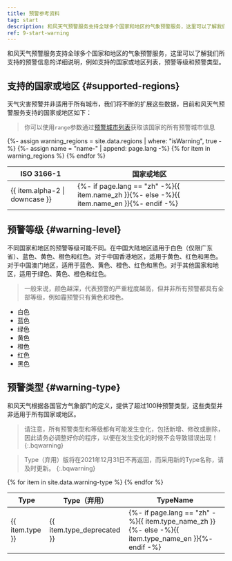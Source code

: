 ```yaml
---
title: 预警参考资料
tag: start
description: 和风天气预警服务支持全球多个国家和地区的气象预警服务，这里可以了解我们所支持的预警信息的详细说明，例如支持的国家和地区列表，预警等级和预警类型。
ref: 9-start-warning
---
```


和风天气预警服务支持全球多个国家和地区的气象预警服务，这里可以了解我们所支持的预警信息的详细说明，例如支持的国家或地区列表，预警等级和预警类型。

## 支持的国家或地区 {#supported-regions}

天气灾害预警并非适用于所有城市，我们将不断的扩展这些数据，目前和风天气预警服务支持的国家或地区如下：

> 你可以使用`range`参数通过[预警城市列表](/docs/api/warning/weather-warning-city-list/)获取该国家的所有预警城市信息

<table>
  <thead>
    <tr>
      <th>ISO 3166-1</th>
      <th>国家或地区</th>
    </tr>
  </thead>
  <tbody>
  {%- assign warning_regions = site.data.regions | where: "isWarning", true -%}
  {%- assign name = "name-" | append: page.lang -%}
  {% for item in warning_regions %}
    <tr>
      <td>{{ item.alpha-2 | downcase  }}</td>
      <td>{%- if page.lang == "zh" -%}{{ item.name_zh  }}{%- else -%}{{ item.name_en  }}{%- endif -%}</td>
    </tr>
  {% endfor %}  
  </tbody>
</table>

## 预警等级 {#warning-level}

不同国家和地区的预警等级可能不同。在中国大陆地区适用于白色（仅限广东省）、蓝色、黄色、橙色和红色。对于中国香港地区，适用于黄色、红色和黑色。对于中国澳门地区，适用于蓝色、黄色、橙色、红色和黑色。对于其他国家和地区，适用于绿色、黄色、橙色和红色。

> 一般来说，颜色越深，代表预警的严重程度越高，但并非所有预警都具有全部等级，例如霾预警只有黄色和橙色。

- 白色 
- 蓝色 
- 绿色 
- 黄色 
- 橙色 
- 红色
- 黑色

## 预警类型 {#warning-type}

和风天气根据各国官方气象部门的定义，提供了超过100种预警类型，这些类型并非适用于所有国家或地区。 

> 请注意，所有预警类型和等级都有可能发生变化，包括新增、修改或删除，因此请务必调整好你的程序，以便在发生变化的时候不会导致错误出现！
{:.bqwarning}

> Type（弃用）版将在2021年12月31日不再返回，而采用新的Type名称，请及时更新。
{:.bqwarning}

<table>
  <thead>
    <tr>
      <th>Type</th>
      <th>Type（弃用）</th>
      <th>TypeName</th>
    </tr>
  </thead>
  <tbody>
  {% for item in site.data.warning-type %}
    <tr>
      <td>{{ item.type }}</td>
      <td>{{ item.type_deprecated }}</td>
      <td>{%- if page.lang == "zh" -%}{{ item.type_name_zh  }}{%- else -%}{{ item.type_name_en }}{%- endif -%}</td>
    </tr>
  {% endfor %}  
  </tbody>
</table>




